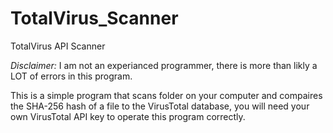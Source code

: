 # TotalVirus_Scanner
TotalVirus API Scanner

*Disclaimer:* I am not an experianced programmer, there is more than likly a LOT of errors in this program.

This is a simple program that scans folder on your computer and compaires the SHA-256 hash of a file to the VirusTotal database, you will need your own VirusTotal API key to operate this program correctly. 

